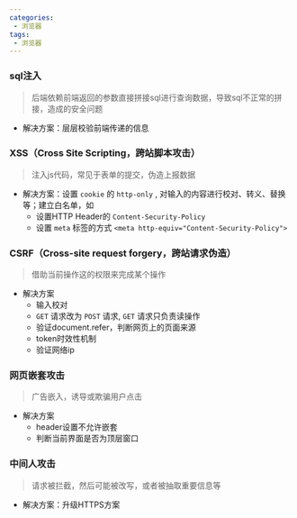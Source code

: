 ```yaml
---
categories:
 - 浏览器
tags:
 - 浏览器
---
```

### sql注入

> 后端依赖前端返回的参数直接拼接sql进行查询数据，导致sql不正常的拼接，造成的安全问题

* 解决方案：层层校验前端传递的信息

### XSS（Cross Site Scripting，跨站脚本攻击）

> 注入js代码，常见于表单的提交，伪造上报数据

* 解决方案：设置 `cookie` 的 `http-only` , 对输入的内容进行校对、转义、替换等；建立白名单，如
  + 设置HTTP Header的 `Content-Security-Policy`
  + 设置 `meta` 标签的方式 `<meta http-equiv="Content-Security-Policy">`

### CSRF（Cross-site request forgery，跨站请求伪造）

> 借助当前操作这的权限来完成某个操作

* 解决方案
  + 输入校对
  + `GET` 请求改为 `POST` 请求, `GET` 请求只负责读操作
  + 验证document.refer，判断网页上的页面来源
  + token时效性机制
  + 验证网络ip

### 网页嵌套攻击

> 广告嵌入，诱导或欺骗用户点击

* 解决方案
  + header设置不允许嵌套
  + 判断当前界面是否为顶层窗口

### 中间人攻击

> 请求被拦截，然后可能被改写，或者被抽取重要信息等

* 解决方案：升级HTTPS方案
